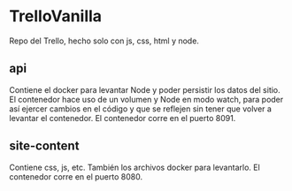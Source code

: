 # TrelloVanilla
Repo del Trello, hecho solo con js, css, html y node.

## api
Contiene el docker para levantar Node y poder persistir los datos del sitio.
El contenedor hace uso de un volumen y Node en modo watch, para poder así ejercer cambios en el código y que se reflejen sin tener que volver a levantar el contenedor.
El contenedor corre en el puerto 8091.

## site-content
Contiene css, js, etc. También los archivos docker para levantarlo.
El contenedor corre en el puerto 8080.
